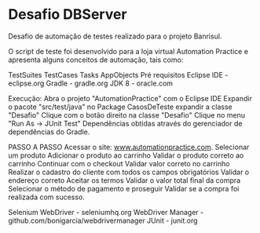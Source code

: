 # Desafio DBServer
Desafio de automação de testes realizado para o projeto Banrisul.

O script de teste foi desenvolvido para a loja virtual Automation Practice e apresenta alguns conceitos de automação, tais como:

TestSuites
TestCases
Tasks
AppObjects
Pré requisitos
Eclipse IDE - eclipse.org
Gradle - gradle.org
JDK 8 - oracle.com

Execução:
Abra o projeto "AutomationPractice" com o Eclipse IDE
Expandir o pacote "src/test/java" no Package CasosDeTeste expandir a classe "Desafio"
Clique com o botão direito na classe "Desafio"
Clique no menu "Run As -> JUnit Test"
Dependências obtidas através do gerenciador de dependências do Gradle.

PASSO A PASSO
Acessar o site: www.automationpractice.com.
Selecionar um produto
Adicionar o produto ao carrinho
Validar o produto correto ao carrinho
Continuar com o checkout
Validar valor correto no carrinho
Realizar o cadastro do cliente com todos os campos obrigatórios
Validar o endereço correto
Aceitar os termos
Validar o valor total final da compra
Selecionar o método de pagamento e proseguir
Validar se a compra foi realizada com sucesso.



Selenium WebDriver - seleniumhq.org
WebDriver Manager - github.com/bonigarcia/webdrivermanager
JUnit - junit.org
